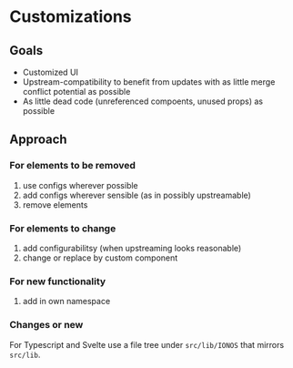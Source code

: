 # Customizations

## Goals

* Customized UI
* Upstream-compatibility to benefit from updates with as little merge conflict potential as possible
* As little dead code (unreferenced compoents, unused props) as possible


## Approach

### For elements to be removed

1. use configs wherever possible
2. add configs wherever sensible (as in possibly upstreamable)
3. remove elements

### For elements to change

1. add configurabilitsy (when upstreaming looks reasonable)
2. change or replace by custom component

### For new functionality

1. add in own namespace

### Changes or new

For Typescript and Svelte use a file tree under `src/lib/IONOS` that mirrors `src/lib`.




